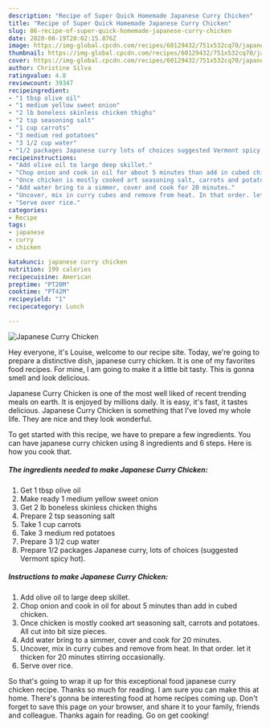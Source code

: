 ```yaml
---
description: "Recipe of Super Quick Homemade Japanese Curry Chicken"
title: "Recipe of Super Quick Homemade Japanese Curry Chicken"
slug: 86-recipe-of-super-quick-homemade-japanese-curry-chicken
date: 2020-08-19T20:02:15.876Z
image: https://img-global.cpcdn.com/recipes/60129432/751x532cq70/japanese-curry-chicken-recipe-main-photo.jpg
thumbnail: https://img-global.cpcdn.com/recipes/60129432/751x532cq70/japanese-curry-chicken-recipe-main-photo.jpg
cover: https://img-global.cpcdn.com/recipes/60129432/751x532cq70/japanese-curry-chicken-recipe-main-photo.jpg
author: Christine Silva
ratingvalue: 4.8
reviewcount: 39347
recipeingredient:
- "1 tbsp olive oil"
- "1 medium yellow sweet onion"
- "2 lb boneless skinless chicken thighs"
- "2 tsp seasoning salt"
- "1 cup carrots"
- "3 medium red potatoes"
- "3 1/2 cup water"
- "1/2 packages Japanese curry lots of choices suggested Vermont spicy hot"
recipeinstructions:
- "Add olive oil to large deep skillet."
- "Chop onion and cook in oil for about 5 minutes than add in cubed chicken."
- "Once chicken is mostly cooked art seasoning salt, carrots and potatoes. All cut into bit size pieces."
- "Add water bring to a simmer, cover and cook for 20 minutes."
- "Uncover, mix in curry cubes and remove from heat. In that order. let it thicken for 20 minutes stirring occasionally."
- "Serve over rice."
categories:
- Recipe
tags:
- japanese
- curry
- chicken

katakunci: japanese curry chicken 
nutrition: 199 calories
recipecuisine: American
preptime: "PT20M"
cooktime: "PT42M"
recipeyield: "1"
recipecategory: Lunch

---
```



![Japanese Curry Chicken](https://img-global.cpcdn.com/recipes/60129432/751x532cq70/japanese-curry-chicken-recipe-main-photo.jpg)

Hey everyone, it's Louise, welcome to our recipe site. Today, we're going to prepare a distinctive dish, japanese curry chicken. It is one of my favorites food recipes. For mine, I am going to make it a little bit tasty. This is gonna smell and look delicious.

Japanese Curry Chicken is one of the most well liked of recent trending meals on earth. It is enjoyed by millions daily. It is easy, it's fast, it tastes delicious. Japanese Curry Chicken is something that I've loved my whole life. They are nice and they look wonderful.




To get started with this recipe, we have to prepare a few ingredients. You can have japanese curry chicken using 8 ingredients and 6 steps. Here is how you cook that.

<!--inarticleads1-->

##### The ingredients needed to make Japanese Curry Chicken:

1. Get 1 tbsp olive oil
1. Make ready 1 medium yellow sweet onion
1. Get 2 lb boneless skinless chicken thighs
1. Prepare 2 tsp seasoning salt
1. Take 1 cup carrots
1. Take 3 medium red potatoes
1. Prepare 3 1/2 cup water
1. Prepare 1/2 packages Japanese curry, lots of choices (suggested Vermont spicy hot).




<!--inarticleads2-->

##### Instructions to make Japanese Curry Chicken:

1. Add olive oil to large deep skillet.
1. Chop onion and cook in oil for about 5 minutes than add in cubed chicken.
1. Once chicken is mostly cooked art seasoning salt, carrots and potatoes. All cut into bit size pieces.
1. Add water bring to a simmer, cover and cook for 20 minutes.
1. Uncover, mix in curry cubes and remove from heat. In that order. let it thicken for 20 minutes stirring occasionally.
1. Serve over rice.




So that's going to wrap it up for this exceptional food japanese curry chicken recipe. Thanks so much for reading. I am sure you can make this at home. There's gonna be interesting food at home recipes coming up. Don't forget to save this page on your browser, and share it to your family, friends and colleague. Thanks again for reading. Go on get cooking!
